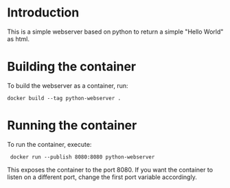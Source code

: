 # Introduction

This is a simple webserver based on python to return a simple "Hello World" as html. 

# Building the container

To build the webserver as a container, run: 

```
docker build --tag python-webserver .
```

# Running the container

To run the container, execute: 

```
 docker run --publish 8080:8080 python-webserver
```

This exposes the container to the port 8080. If you want the container to listen on a different port, change the 
first port variable accordingly. 